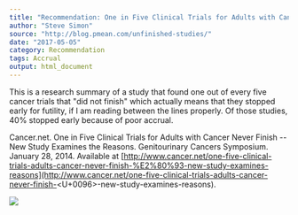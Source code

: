 ```yaml
---
title: "Recommendation: One in Five Clinical Trials for Adults with Cancer Never Finish"
author: "Steve Simon"
source: "http://blog.pmean.com/unfinished-studies/"
date: "2017-05-05"
category: Recommendation
tags: Accrual
output: html_document
---
```


This is a research summary of a study that found one out of every five
cancer trials that "did not finish" which actually means that they
stopped early for futility, if I am reading between the lines properly.
Of those studies, 40% stopped early because of poor
accrual.

<!---More--->

Cancer.net. One in Five Clinical Trials for Adults with Cancer Never
Finish -- New Study Examines the Reasons. Genitourinary Cancers
Symposium. January 28, 2014. Available at
[http://www.cancer.net/one-five-clinical-trials-adults-cancer-never-finish-%E2%80%93-new-study-examines-reasons](http://www.cancer.net/one-five-clinical-trials-adults-cancer-never-finish-<U+0096>-new-study-examines-reasons).

![](http://www.pmean.com/images/images/17/unfinished-studies01.png)




